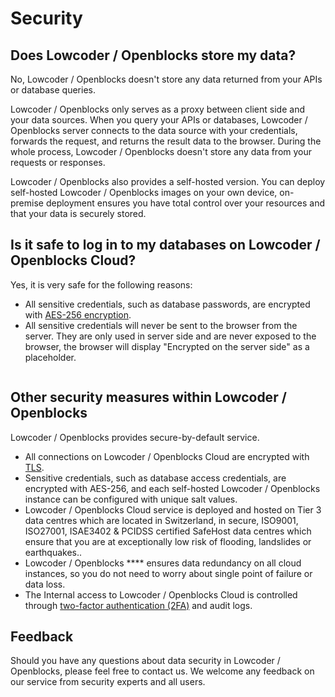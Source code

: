 # Security

## Does Lowcoder / Openblocks store my data?

No, Lowcoder / Openblocks doesn't store any data returned from your APIs or database queries.

Lowcoder / Openblocks only serves as a proxy between client side and your data sources. When you query your APIs or databases, Lowcoder / Openblocks server connects to the data source with your credentials, forwards the request, and returns the result data to the browser. During the whole process, Lowcoder / Openblocks doesn't store any data from your requests or responses.

Lowcoder / Openblocks also provides a self-hosted version. You can deploy self-hosted Lowcoder / Openblocks images on your own device, on-premise deployment ensures you have total control over your resources and that your data is securely stored.

## Is it safe to log in to my databases on Lowcoder / Openblocks Cloud?

Yes, it is very safe for the following reasons:

* All sensitive credentials, such as database passwords, are encrypted with [AES-256 encryption](https://en.wikipedia.org/wiki/Advanced\_Encryption\_Standard).
* All sensitive credentials will never be sent to the browser from the server. They are only used in server side and are never exposed to the browser, the browser will display "Encrypted on the server side" as a placeholder.

<figure><img src=".gitbook/assets/image (3) (1).png" alt=""><figcaption></figcaption></figure>

## Other security measures within Lowcoder / Openblocks

Lowcoder / Openblocks provides secure-by-default service.

* All connections on Lowcoder / Openblocks Cloud are encrypted with [TLS](https://en.wikipedia.org/wiki/Public\_key\_certificate).
* Sensitive credentials, such as database access credentials, are encrypted with AES-256, and each self-hosted Lowcoder / Openblocks instance can be configured with unique salt values.
* Lowcoder / Openblocks Cloud service is deployed and hosted on Tier 3 data centres which are located in Switzerland, in secure, ISO9001, ISO27001, ISAE3402 & PCIDSS certified SafeHost data centres which ensure that you are at exceptionally low risk of flooding, landslides or earthquakes..
* Lowcoder / Openblocks **** ensures data redundancy on all cloud instances, so you do not need to worry about single point of failure or data loss.
* The Internal access to Lowcoder / Openblocks Cloud is controlled through [two-factor authentication (2FA)](https://en.wikipedia.org/wiki/Help:Two-factor\_authentication) and audit logs.

## Feedback

Should you have any questions about data security in Lowcoder / Openblocks, please feel free to contact us. We welcome any feedback on our service from security experts and all users.
